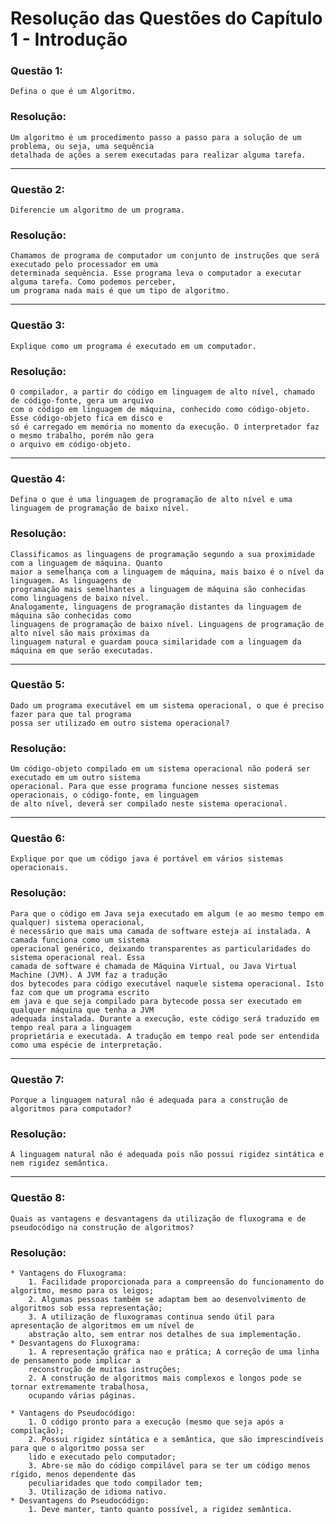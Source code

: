 # Resolução das Questões do Capítulo 1 - Introdução

### Questão 1:
    Defina o que é um Algoritmo.
 
### Resolução:
    Um algoritmo é um procedimento passo a passo para a solução de um problema, ou seja, uma sequência
    detalhada de ações a serem executadas para realizar alguma tarefa.

***

### Questão 2:
    Diferencie um algoritmo de um programa.
 
### Resolução:
    Chamamos de programa de computador um conjunto de instruções que será executado pelo processador em uma
    determinada sequência. Esse programa leva o computador a executar alguma tarefa. Como podemos perceber,
    um programa nada mais é que um tipo de algoritmo.

***

### Questão 3:
    Explique como um programa é executado em um computador.
 
### Resolução:
    O compilador, a partir do código em linguagem de alto nível, chamado de código-fonte, gera um arquivo
    com o código em linguagem de máquina, conhecido como código-objeto. Esse código-objeto fica em disco e
    só é carregado em memória no momento da execução. O interpretador faz o mesmo trabalho, porém não gera
    o arquivo em código-objeto.

***

### Questão 4:
    Defina o que é uma linguagem de programação de alto nível e uma linguagem de programação de baixo nível.
 
### Resolução:
    Classificamos as linguagens de programação segundo a sua proximidade com a linguagem de máquina. Quanto
    maior a semelhança com a linguagem de máquina, mais baixo é o nível da linguagem. As linguagens de
    programação mais semelhantes a linguagem de máquina são conhecidas como linguagens de baixo nível.
    Analogamente, linguagens de programação distantes da linguagem de máquina são conhecidas como
    linguagens de programação de baixo nível. Linguagens de programação de alto nível são mais próximas da
    linguagem natural e guardam pouca similaridade com a linguagem da máquina em que serão executadas.

***

### Questão 5:
    Dado um programa executável em um sistema operacional, o que é preciso fazer para que tal programa
    possa ser utilizado em outro sistema operacional?    
 
### Resolução:
    Um código-objeto compilado em um sistema operacional não poderá ser executado em um outro sistema
    operacional. Para que esse programa funcione nesses sistemas operacionais, o código-fonte, em linguagem
    de alto nível, deverá ser compilado neste sistema operacional.

***

### Questão 6:
    Explique por que um código java é portável em vários sistemas operacionais.
 
### Resolução:
    Para que o código em Java seja executado em algum (e ao mesmo tempo em qualquer) sistema operacional, 
    é necessário que mais uma camada de software esteja aí instalada. A camada funciona como um sistema
    operacional genérico, deixando transparentes as particularidades do sistema operacional real. Essa
    camada de software é chamada de Máquina Virtual, ou Java Virtual Machine (JVM). A JVM faz a tradução
    dos bytecodes para código executável naquele sistema operacional. Isto faz com que um programa escrito
    em java e que seja compilado para bytecode possa ser executado em qualquer máquina que tenha a JVM
    adequada instalada. Durante a execução, este código será traduzido em tempo real para a linguagem
    proprietária e executada. A tradução em tempo real pode ser entendida como uma espécie de interpretação.

***

### Questão 7:
    Porque a linguagem natural não é adequada para a construção de algoritmos para computador?
 
### Resolução:
    A linguagem natural não é adequada pois não possui rigidez sintática e nem rigidez semântica.

***

### Questão 8:
    Quais as vantagens e desvantagens da utilização de fluxograma e de pseudocódigo na construção de algoritmos?
 
### Resolução:
    * Vantagens do Fluxograma:
        1. Facilidade proporcionada para a compreensão do funcionamento do algoritmo, mesmo para os leigos;
        2. Algumas pessoas também se adaptam bem ao desenvolvimento de algoritmos sob essa representação;
        3. A utilização de fluxogramas continua sendo útil para apresentação de algoritmos em um nível de
        abstração alto, sem entrar nos detalhes de sua implementação.
    * Desvantagens do Fluxograma:
        1. A representação gráfica nao e prática; A correção de uma linha de pensamento pode implicar a
        reconstrução de muitas instruções;
        2. A construção de algoritmos mais complexos e longos pode se tornar extremamente trabalhosa,
        ocupando várias páginas.
 
    * Vantagens do Pseudocódigo:
        1. O código pronto para a execução (mesmo que seja após a compilação);
        2. Possui rigidez sintática e a semântica, que são imprescindíveis para que o algoritmo possa ser
        lido e executado pelo computador;
        3. Abre-se mão do código compilável para se ter um código menos rígido, menos dependente das
        peculiaridades que todo compilador tem;
        3. Utilização de idioma nativo.
    * Desvantagens do Pseudocódigo:
        1. Deve manter, tanto quanto possível, a rigidez semântica.